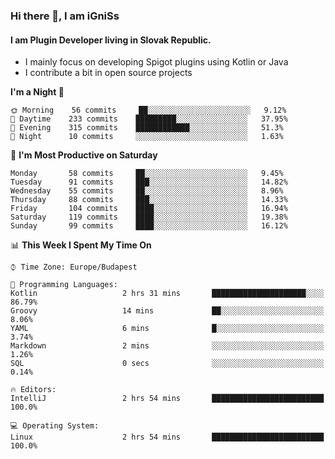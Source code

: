 ### Hi there 👋, I am iGniSs

#### I am Plugin Developer living in Slovak Republic.
- I mainly focus on developing Spigot plugins using Kotlin or Java
- I contribute a bit in open source projects

<!--START_SECTION:waka-->
**I'm a Night 🦉** 

```text
🌞 Morning    56 commits     ██░░░░░░░░░░░░░░░░░░░░░░░   9.12% 
🌆 Daytime    233 commits    █████████░░░░░░░░░░░░░░░░   37.95% 
🌃 Evening    315 commits    ████████████░░░░░░░░░░░░░   51.3% 
🌙 Night      10 commits     ░░░░░░░░░░░░░░░░░░░░░░░░░   1.63%

```
📅 **I'm Most Productive on Saturday** 

```text
Monday       58 commits     ██░░░░░░░░░░░░░░░░░░░░░░░   9.45% 
Tuesday      91 commits     ███░░░░░░░░░░░░░░░░░░░░░░   14.82% 
Wednesday    55 commits     ██░░░░░░░░░░░░░░░░░░░░░░░   8.96% 
Thursday     88 commits     ███░░░░░░░░░░░░░░░░░░░░░░   14.33% 
Friday       104 commits    ████░░░░░░░░░░░░░░░░░░░░░   16.94% 
Saturday     119 commits    ████░░░░░░░░░░░░░░░░░░░░░   19.38% 
Sunday       99 commits     ████░░░░░░░░░░░░░░░░░░░░░   16.12%

```


📊 **This Week I Spent My Time On** 

```text
⌚︎ Time Zone: Europe/Budapest

💬 Programming Languages: 
Kotlin                   2 hrs 31 mins       █████████████████████░░░░   86.79% 
Groovy                   14 mins             ██░░░░░░░░░░░░░░░░░░░░░░░   8.06% 
YAML                     6 mins              █░░░░░░░░░░░░░░░░░░░░░░░░   3.74% 
Markdown                 2 mins              ░░░░░░░░░░░░░░░░░░░░░░░░░   1.26% 
SQL                      0 secs              ░░░░░░░░░░░░░░░░░░░░░░░░░   0.14%

🔥 Editors: 
IntelliJ                 2 hrs 54 mins       █████████████████████████   100.0%

💻 Operating System: 
Linux                    2 hrs 54 mins       █████████████████████████   100.0%

```


<!--END_SECTION:waka-->